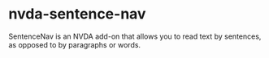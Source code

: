 # nvda-sentence-nav
SentenceNav is an NVDA add-on that allows you to read text by sentences, as opposed to by paragraphs or words.
